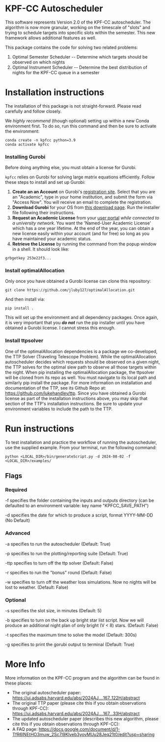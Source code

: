 # KPF-CC Autoscheduler
This software represents Version 2.0 of the KPF-CC autoscheduler. The algorithm is now more granular, working on the timescale of "slots" and trying to schedule targets into specific slots within the semester. This new framework allows additional features as well.

This package contains the code for solving two related problems:
1. Optimal Semester Scheduler -- Determine which targets should be observed on which nights
2. Optimal Instrument Scheduler -- Determine the best distribution of nights for the KPF-CC queue in a semester

# Installation instructions

The installation of this package is not straight-forward. Please read carefully and follow closely.

We _*highly recommend*_ (though optional) setting up within a new Conda environment first. To do so, run this command and then be sure to activate the environment:
```
conda create -n kpfcc python=3.9
conda activate kpfcc
```

### Installing Gurobi
Before doing anything else, you must obtain a license for Gurobi.

`kpfcc` relies on Gurobi for solving large matrix equations efficiently. Follow these steps to install and set up Gurobi:

1. **Create an an Account** on Gurobi's [registration site](https://portal.gurobi.com/iam/register/). Select that you are an "Academic", type in your home institution, and submit the form via "Access Now". You will receive an email to complete the registration.
2. **Download Gurobi** for your OS from [this download page](https://www.gurobi.com/downloads/gurobi-software/). Run the installer file following their instructions.
3. **Request an Academic License** from your [user portal](https://portal.gurobi.com/iam/licenses/request/) *while connected to a university network*. You want the 'Named-User Academic License' which has a one year lifetime. At the end of the year, you can obtain a new license easily within your account (and for free) so long as you have maintained your academic status.
4. **Retrieve the License** by running the command from the popup window in a shell. It should look like:
```
grbgetkey 253e22f3...
```

### Install optimalAllocation

Only once you have obtained a Gurobi license can clone this repository:
```
git clone https://github.com/jluby127/optimalAllocation.git
```

And then install via:
```
pip install .
```

This will set up the environment and all dependency packages. Once again, it is very important that you _**do not**_ run the pip installer until you have obtained a Gurobi license. I cannot stress this enough.

### Install ttpsolver
One of the optimalAllocation dependencies is a package we co-developed, the TTP Solver (Traveling Telescope Problem). While the optimalAllocation autoscheduler decides which requests should be observed on a given night, the TTP solves for the optimal slew path to observe all those targets within the night. When pip installing the optimalAllocation package, the ttpsolver will be cloned from its repo as well. You must navigate to its local path and similarly pip install the package. For more information on installation and documentation of the TTP, see its Github Repo at: https://github.com/lukehandley/ttp. Since you have obtained a Gurobi license as part of the installation instructions above, you may skip that section of the TTP's installation instructions. Be sure to update your environment variables to include the path to the TTP.

# Run instructions

To test installation and practice the workflow of running the autoscheduler, use the supplied example. From your terminal, run the following command:
```
python <LOCAL_DIR>/bin/generateScript.py -d 2024-08-02 -f <LOCAL_DIR>/examples/
```

## Flags

### Required

-f specifies the folder containing the inputs and outputs directory (can be defaulted to an environment variable: key name "KPFCC_SAVE_PATH")

-d specifies the date for which to produce a script, format YYYY-MM-DD (No Default)

### Advanced

-a specifies to run the autoscheduler (Default: True)

-p specifies to run the plotting/reporting suite (Default: True)

-ttp specifies to turn off the ttp solver (Default: False)

-r specifies to run the "bonus" round (Default: False)

-w specifies to turn off the weather loss simulations. Now no nights will be lost to weather. (Default: False)

### Optional

-s specifies the slot size, in minutes (Default: 5)

-b specifies to turn on the back up bright star list script. Now we will produce an additional night plan of only bright (V < 8) stars. (Default: False)

-t specifies the maximum time to solve the model (Default: 300s)

-g specifies to print the gorubi output to terminal (Default: True)


# More Info
More information on the KPF-CC program and the algorithm can be found in these places:
- The original autoscheduler paper: https://ui.adsabs.harvard.edu/abs/2024AJ....167..122H/abstract
- The original TTP paper (please cite this if you obtain observations through KPF-CC):  https://ui.adsabs.harvard.edu/abs/2024AJ....167...33H/abstract
- The updated autoscheduler paper (describes this new algorithm, please cite this if you obtain observations through KPF-CC):
- A FAQ page: https://docs.google.com/document/d/1-TfR6lNEtHO3muw_2Sc7l9Klveb3yovMUu28Jeq21t0/edit?usp=sharing
